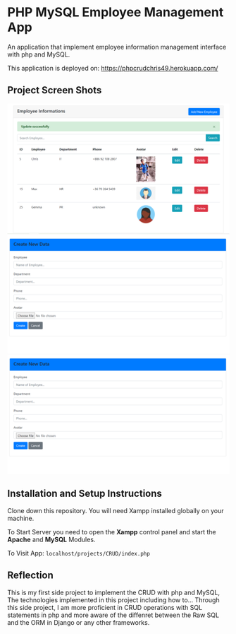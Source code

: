 # PHP MySQL Employee Management App

An application that implement employee information management interface with php and MySQL.

This application is deployed on: https://phpcrudchris49.herokuapp.com/

## Project Screen Shots

<img src="https://github.com/chrisnumber49/PHP-MySQL-Employee-Management-App/blob/master/screen%20shot/demo1.PNG" width="800" > 
<img src="https://github.com/chrisnumber49/PHP-MySQL-Employee-Management-App/blob/master/screen%20shot/demo2.PNG" width="800" > 
<img src="https://github.com/chrisnumber49/PHP-MySQL-Employee-Management-App/blob/master/screen%20shot/demo2.PNG" width="800" >

## Installation and Setup Instructions

Clone down this repository. You will need Xampp installed globally on your machine.

To Start Server you need to open the **Xampp** control panel and start the **Apache** and **MySQL** Modules.

To Visit App: `localhost/projects/CRUD/index.php`

## Reflection

This is my first side project to implement the CRUD with php and MySQL, The technologies implemented in this project including how to... Through this side project, I am more proficient in CRUD operations with SQL statements in php and more aware of the diffenret between the Raw SQL and the ORM in Django or any other frameworks.
